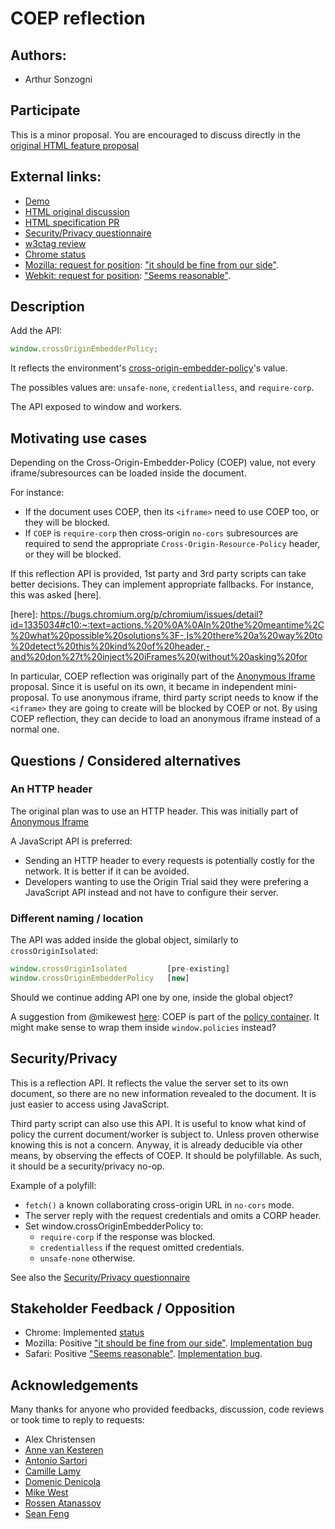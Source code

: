 # COEP reflection

## Authors:
- Arthur Sonzogni

## Participate
This is a minor proposal. You are encouraged to discuss directly in the
[original HTML feature proposal](https://github.com/whatwg/html/issues/7912)

## External links:
- [Demo](https://coep-reflection.glitch.me/)
- [HTML original discussion](https://github.com/whatwg/html/issues/7912)
- [HTML specification PR](https://github.com/whatwg/html/pull/7948)
- [Security/Privacy questionnaire](./security-privacy-questionnaire.md)
- [w3ctag review](https://github.com/w3ctag/design-reviews/issues/742)
- [Chrome status](https://chromestatus.com/feature/5074103873568768)
- [Mozilla: request for position](https://github.com/mozilla/standards-positions/issues/645): ["it should be fine from our side"](https://github.com/mozilla/standards-positions/issues/645#issuecomment-1160546542).
- [Webkit: request for position](https://lists.webkit.org/pipermail/webkit-dev/2022-May/032258.html): ["Seems reasonable"](https://lists.webkit.org/pipermail/webkit-dev/2022-June/032259.html).

## Description 
Add the API:
```js
window.crossOriginEmbedderPolicy;
```
It reflects the environment's [cross-origin-embedder-policy](https://html.spec.whatwg.org/multipage/origin.html#coep)'s value.

The possibles values are: `unsafe-none`, `credentialless`, and `require-corp`.

The API exposed to window and workers.

## Motivating use cases

Depending on the Cross-Origin-Embedder-Policy (COEP) value, not every
iframe/subresources can be loaded inside the document.

For instance:
- If the document uses COEP, then its `<iframe>` need to use COEP too, or they
  will be blocked.
- If `COEP` is `require-corp` then cross-origin `no-cors` subresources are
  required to send the appropriate `Cross-Origin-Resource-Policy` header, or
  they will be blocked.

If this reflection API is provided, 1st party and 3rd party scripts can take
better decisions. They can implement appropriate fallbacks. For instance, this
was asked [here].

[here]: https://bugs.chromium.org/p/chromium/issues/detail?id=1335034#c10:~:text=actions.%20%0A%0AIn%20the%20meantime%2C%20what%20possible%20solutions%3F-,Is%20there%20a%20way%20to%20detect%20this%20kind%20of%20header,-and%20don%27t%20inject%20iFrames%20(without%20asking%20for

In particular, COEP reflection was originally part of the [Anonymous
Iframe](https://github.com/WICG/anonymous-iframe) proposal. Since it is useful on
its own, it became in independent mini-proposal.
To use anonymous iframe, third party script needs to know if the `<iframe>` they
are going to create will be blocked by COEP or not. By using COEP reflection,
they can decide to load an anonymous iframe instead of a normal one.

## Questions / Considered alternatives


### An HTTP header

The original plan was to use an HTTP header. This was initially part of
[Anonymous Iframe](https://github.com/w3ctag/design-reviews/issues/639)

A JavaScript API is preferred:
- Sending an HTTP header to every requests is potentially costly for the
  network. It is better if it can be avoided.
- Developers wanting to use the Origin Trial said they were prefering a
  JavaScript API instead and not have to configure their server.

### Different naming / location

The API was added inside the global object, similarly to `crossOriginIsolated`:
```js
window.crossOriginIsolated         [pre-existing]
window.crossOriginEmbedderPolicy   [new]
```

Should we continue adding API one by one, inside the global object?

A suggestion from @mikewest [here](https://github.com/whatwg/html/issues/7912#issuecomment-1123407921):
COEP is part of the [policy container](https://html.spec.whatwg.org/multipage/origin.html#policy-containers).
It might make sense to wrap them inside `window.policies` instead?

## Security/Privacy

This is a reflection API. It reflects the value the server set to its own
document, so there are no new information revealed to the document. It is just
easier to access using JavaScript.

Third party script can also use this API. It is useful to know what kind of
policy the current document/worker is subject to. Unless proven otherwise
knowing this is not a concern. Anyway, it is already deducible via other means,
by observing the effects of COEP. It should be polyfillable. As such, it should
be a security/privacy no-op.

Example of a polyfill:
- `fetch()` a known collaborating cross-origin URL in `no-cors` mode.
- The server reply with the request credentials and omits a CORP header.
- Set window.crossOriginEmbedderPolicy to:
  - `require-corp` if the response was blocked.
  - `credentialless` if the request omitted credentials.
  - `unsafe-none` otherwise.

See also the [Security/Privacy questionnaire](./security-privacy-questionnaire.md)

## Stakeholder Feedback / Opposition

- Chrome: Implemented [status](https://chromestatus.com/feature/5074103873568768)
- Mozilla: Positive ["it should be fine from our side"](https://github.com/mozilla/standards-positions/issues/645#issuecomment-1160546542). [Implementation bug](https://bugzilla.mozilla.org/show_bug.cgi?id=1774447)
- Safari: Positive ["Seems reasonable"](https://lists.webkit.org/pipermail/webkit-dev/2022-June/032259.html). [Implementation bug](https://bugs.webkit.org/show_bug.cgi?id=230550).

## Acknowledgements

Many thanks for anyone who provided feedbacks, discussion, code reviews or took
time to reply to requests:
- Alex Christensen
- [Anne van Kesteren](https://github.com/annevk)
- [Antonio Sartori](https://github.com/antosart)
- [Camille Lamy](https://github.com/camillelamy)
- [Domenic Denicola](https://github.com/domenic)
- [Mike West](https://github.com/mikewest)
- [Rossen Atanassov](https://github.com/atanassov)
- [Sean Feng](https://github.com/sefeng211)
